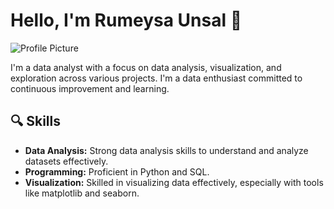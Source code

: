 # Hello, I'm Rumeysa Unsal 👋

![Profile Picture](link_to_your_avatar_image)

I'm a data analyst with a focus on data analysis, visualization, and exploration across various projects. I'm a data enthusiast committed to continuous improvement and learning.

## 🔍 Skills

- **Data Analysis:** Strong data analysis skills to understand and analyze datasets effectively.
- **Programming:** Proficient in Python and SQL.
- **Visualization:** Skilled in visualizing data effectively, especially with tools like matplotlib and seaborn.

